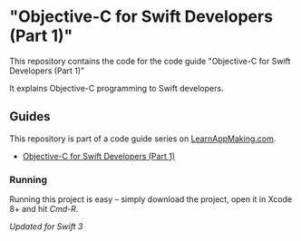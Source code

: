 # "Objective-C for Swift Developers (Part 1)"

This repository contains the code for the code guide "Objective-C for Swift Developers (Part 1)"

It explains Objective-C programming to Swift developers.

## Guides

This repository is part of a code guide series on [LearnAppMaking.com](https://learnappmaking.com).

- [Objective-C for Swift Developers (Part 1)](https://learnappmaking.com/objective-c-swift-developers-part-1/)

### Running

Running this project is easy – simply download the project, open it in Xcode 8+ and hit _Cmd-R_.

_Updated for Swift 3_
